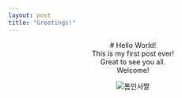 ```yaml
--- 
layout: post
title: "Greetings!"
---
```

<center># Hello World!</center> 
  
<center>This is my first post ever!</center> 

<center>Great to see you all.</center> 

<center>Welcome!</center> 

<center>
  
![톰인사짤](https://github.com/user-attachments/assets/e3406f03-8db4-4fda-bd2d-351d76686472)

</center>
